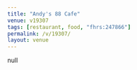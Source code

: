 ```yaml
---
title: "Andy's 88 Cafe"
venue: v19307
tags: [restaurant, food, "fhrs:247866"]
permalink: /v/19307/
layout: venue
---
```

null